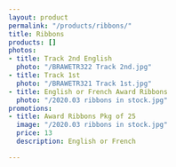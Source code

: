 ```yaml
---
layout: product
permalink: "/products/ribbons/"
title: Ribbons
products: []
photos:
- title: Track 2nd English
  photo: "/BRAWETR322 Track 2nd.jpg"
- title: Track 1st
  photo: "/BRAWETR321 Track 1st.jpg"
- title: English or French Award Ribbons
  photo: "/2020.03 ribbons in stock.jpg"
promotions:
- title: Award Ribbons Pkg of 25
  image: "/2020.03 ribbons in stock.jpg"
  price: 13
  description: English or French

---
```

